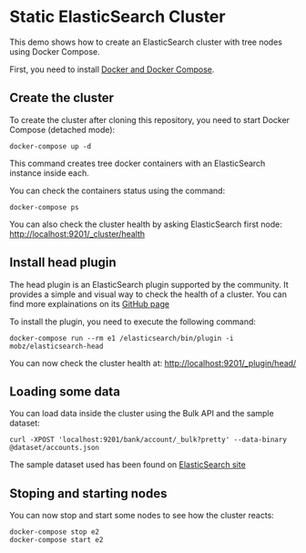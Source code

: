 # Static ElasticSearch Cluster

This demo shows how to create an ElasticSearch cluster with tree nodes using Docker Compose.

First, you need to install [Docker and Docker Compose](https://docs.docker.com/compose/#installation-and-set-up).

## Create the cluster
To create the cluster after cloning this repository, you need to start Docker Compose (detached mode):
```
docker-compose up -d
```
This command creates tree docker containers with an ElasticSearch instance inside each.

You can check the containers status using the command:
```
docker-compose ps
```

You can also check the cluster health by asking ElasticSearch first node: [http://localhost:9201/_cluster/health](http://localhost:9201/_cluster/health)

## Install head plugin
The head plugin is an ElasticSearch plugin supported by the community. It provides a simple and visual way to check the health of a cluster. You can find more explainations on its [GitHub page](https://github.com/mobz/elasticsearch-head) 

To install the plugin, you need to execute the following command:
```
docker-compose run --rm e1 /elasticsearch/bin/plugin -i mobz/elasticsearch-head
```

You can now check the cluster health at: [http://localhost:9201/_plugin/head/](http://localhost:9201/_plugin/head/)

## Loading some data
You can load data inside the cluster using the Bulk API and the sample dataset:
```
curl -XPOST 'localhost:9201/bank/account/_bulk?pretty' --data-binary @dataset/accounts.json
```
The sample dataset used has been found on [ElasticSearch site](http://www.elasticsearch.org/guide/en/elasticsearch/reference/current/_exploring_your_data.html)

## Stoping and starting nodes
You can now stop and start some nodes to see how the cluster reacts:
```
docker-compose stop e2
docker-compose start e2
```

